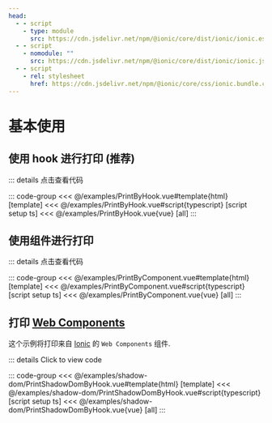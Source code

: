 ```yaml
---
head:
  - - script
    - type: module
      src: https://cdn.jsdelivr.net/npm/@ionic/core/dist/ionic/ionic.esm.js
  - - script
    - nomodule: ""
      src: https://cdn.jsdelivr.net/npm/@ionic/core/dist/ionic/ionic.js
  - - script
    - rel: stylesheet
      href: https://cdn.jsdelivr.net/npm/@ionic/core/css/ionic.bundle.css
---
```


# 基本使用

<script setup>
import PrintByComponent from "../../examples/PrintByComponent.vue"; 
import PrintByHook from "../../examples/PrintByHook.vue"; 
import PrintShadowDomByHook from "../../examples/shadow-dom/PrintShadowDomByHook.vue";
</script>

## 使用 hook 进行打印 (推荐)

<PrintByHook />

::: details 点击查看代码

::: code-group
<<< @/examples/PrintByHook.vue#template{html} [template]
<<< @/examples/PrintByHook.vue#script{typescript} [script setup ts]
<<< @/examples/PrintByHook.vue{vue} [all]
:::

## 使用组件进行打印

<PrintByComponent />

::: details 点击查看代码

::: code-group
<<< @/examples/PrintByComponent.vue#template{html} [template]
<<< @/examples/PrintByComponent.vue#script{typescript} [script setup ts]
<<< @/examples/PrintByComponent.vue{vue} [all]
:::

## 打印 [Web Components](https://developer.mozilla.org/en-US/docs/Web/API/Web_components)

这个示例将打印来自 [Ionic](https://ionicframework.com/) 的 `Web Components` 组件.

<PrintShadowDomByHook />

::: details Click to view code

::: code-group
<<< @/examples/shadow-dom/PrintShadowDomByHook.vue#template{html} [template]
<<< @/examples/shadow-dom/PrintShadowDomByHook.vue#script{typescript} [script setup ts]
<<< @/examples/shadow-dom/PrintShadowDomByHook.vue{vue} [all]
:::
